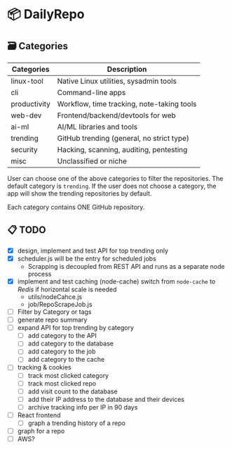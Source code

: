 # 📦 DailyRepo

## 🗃️ Categories

| Categories   | Description                                |
| ------------ | ------------------------------------------ |
| linux-tool   | Native Linux utilities, sysadmin tools     |
| cli          | Command-line apps                          |
| productivity | Workflow, time tracking, note-taking tools |
| web-dev      | Frontend/backend/devtools for web          |
| ai-ml        | AI/ML libraries and tools                  |
| trending     | GitHub trending (general, no strict type)  |
| security     | Hacking, scanning, auditing, pentesting    |
| misc         | Unclassified or niche                      |

User can choose one of the above categories to filter the repositories. The
default category is `trending`. If the user does not choose a category, the app
will show the trending repositories by default.

Each category contains ONE GitHub repository.

## 📋 TODO

- [x] design, implement and test API for top trending only
- [x] scheduler.js will be the entry for scheduled jobs
  - Scrapping is decoupled from REST API and runs as a separate node process
- [x] implement and test caching (node-cache)
      switch from `node-cache` to _Redis_ if horizontal scale is needed
  - utils/nodeCahce.js
  - job/RepoScrapeJob.js
- [ ] Filter by Category or tags
- [ ] generate repo summary
- [ ] expand API for top trending by category
  - [ ] add category to the API
  - [ ] add category to the database
  - [ ] add category to the job
  - [ ] add category to the cache
- [ ] tracking & cookies
  - [ ] track most clicked category
  - [ ] track most clicked repo
  - [ ] add visit count to the database
  - [ ] add their IP address to the database and their devices
  - [ ] archive tracking info per IP in 90 days
- [ ] React frontend
  - [ ] graph a trending history of a repo
- [ ] graph for a repo
- [ ] AWS?
